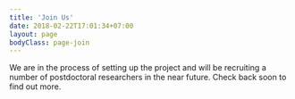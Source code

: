 ```yaml
---
title: 'Join Us'
date: 2018-02-22T17:01:34+07:00
layout: page
bodyClass: page-join
---
```


We are in the process of setting up the project and will be recruiting a number of postdoctoral researchers in the near future. Check back soon to find out more.
